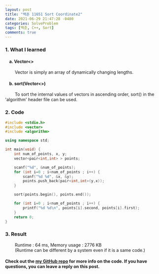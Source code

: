 ```yaml
---
layout: post
title: "백준 11651 Sort Coordinate2"
date: 2021-06-29 21:47:28 -0400
categories: SolveProblem
tags: [백준, C++, Sort]
comments: true
---
```


### 1. What I learned
#### &nbsp;&nbsp;&nbsp;&nbsp;a. Vector<>
&nbsp;&nbsp;&nbsp;&nbsp;&nbsp;&nbsp;&nbsp;&nbsp;Vector is simply an array of dynamically changing lengths.   
#### &nbsp;&nbsp;&nbsp;&nbsp;b. sort(Vector<>)
&nbsp;&nbsp;&nbsp;&nbsp;&nbsp;&nbsp;&nbsp;&nbsp;To sort the internal values of vectors in ascending order, sort() in the 'algorithm' header file can be used.   

### 2. Code
```cpp
#include <stdio.h>
#include <vector>
#include <algorithm>

using namespace std;

int main(void) {
    int num_of_points, x, y;
    vector<pair<int,int> > points;

    scanf("%d", &num_of_points);
    for (int i=0 ; i<num_of_points ; i++) {
        scanf("%d %d", &x, &y);
        points.push_back(pair<int,int>(y,x));
    }

    sort(points.begin(), points.end());

    for (int i=0 ; i<num_of_points ; i++) {
        printf("%d %d\n", points[i].second, points[i].first);
    }
    return 0;
}
```

### 3. Result
&nbsp;&nbsp;&nbsp;&nbsp;&nbsp;&nbsp;&nbsp;&nbsp;Runtime : 64 ms, Memory usage : 2776 KB  
&nbsp;&nbsp;&nbsp;&nbsp;&nbsp;&nbsp;&nbsp;&nbsp;(Runtime can be different by a system even if it is a same code.)

#### Check out the [my GitHub repo][hyuk-gh] for more info on the code. If you have questions, you can leave a reply on this post.
[hyuk-gh]: https://github.com/dlgur1994/StudyAlgorithms
